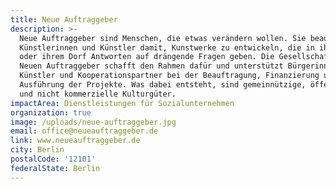 ```yaml
---
title: Neue Auftraggeber
description: >-
  Neue Auftraggeber sind Menschen, die etwas verändern wollen. Sie beauftragen
  Künstlerinnen und Künstler damit, Kunstwerke zu entwickeln, die in ihrer Stadt
  oder ihrem Dorf Antworten auf drängende Fragen geben. Die Gesellschaft der
  Neuen Auftraggeber schafft den Rahmen dafür und unterstützt Bürgerinnen,
  Künstler und Kooperationspartner bei der Beauftragung, Finanzierung und
  Ausführung der Projekte. Was dabei entsteht, sind gemeinnützige, öffentliche
  und nicht kommerzielle Kulturgüter.
impactArea: Dienstleistungen für Sozialunternehmen
organization: true
image: /uploads/neue-auftraggeber.jpg
email: office@neueauftraggeber.de
link: www.neueauftraggeber.de
city: Berlin
postalCode: '12101'
federalState: Berlin
---
```


